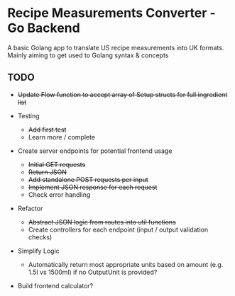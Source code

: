 # Recipe Measurements Converter - Go Backend

A basic Golang app to translate US recipe measurements into UK formats. Mainly aiming to get used to Golang syntax & concepts

## TODO

- ~~Update Flow function to accept array of Setup structs for full ingredient list~~
- Testing
  - ~~Add first test~~
  - Learn more / complete
- Create server endpoints for potential frontend usage
  - ~~Initial GET requests~~
  - ~~Return JSON~~
  - ~~Add standalone POST requests per input~~
  - ~~Implement JSON response for each request~~
  - Check error handling
- Refactor
  - ~~Abstract JSON logic from routes into util functions~~
  - Create controllers for each endpoint (input / output validation checks)
- Simplify Logic
  - Automatically return most appropriate units based on amount (e.g. 1.5l vs 1500ml) if no OutputUnit is provided?

- Build frontend calculator?
